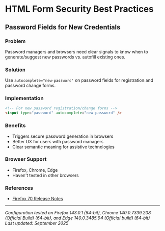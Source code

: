 # HTML Form Security Best Practices

## Password Fields for New Credentials

### Problem

Password managers and browsers need clear signals to know when to generate/suggest new passwords vs. autofill existing ones.

### Solution

Use `autocomplete="new-password"` on password fields for registration and password change forms.

### Implementation

```html
<!-- For new password registration/change forms -->
<input type="password" autocomplete="new-password" />
```

### Benefits

- Triggers secure password generation in browsers
- Better UX for users with password managers
- Clear semantic meaning for assistive technologies

### Browser Support

- Firefox, Chrome, Edge
- Haven't tested in other browsers

### References

- [Firefox 70 Release Notes](https://hacks.mozilla.org/2019/10/firefox-70-a-bountiful-release-for-all/)

---

_Configuration tested on Firefox 143.0.1 (64-bit), Chrome 140.0.7339.208 (Official Build) (64-bit), and Edge 140.0.3485.94 (Official build) (64-bit)_\
_Last updated: September 2025_
